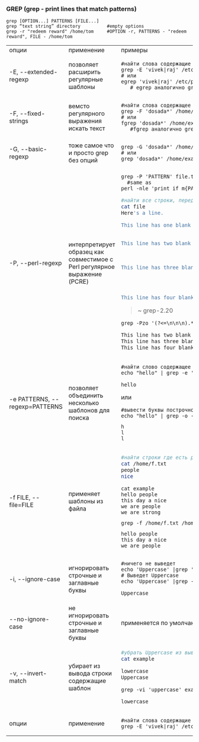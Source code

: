 ### GREP (grep - print lines that match patterns)
```nginx
grep [OPTION...] PATTERNS [FILE...]
grep “text string” directory          #empty options
grep -r "redeem reward" /home/tom     #OPTION -r, PATTERNS - "redeem reward", FILE - /home/tom
```

<table>
<tr>
    <td> опции </td> 
    <td> применение </td> 
    <td> примеры </td> 
</tr>
  
<tr>
 <td> -E, --extended-regexp </td>
 <td> позволяет расширить регулярные шаблоны </td>
 <td> 
   
```nginx
#найти слова содержащие vivek и raj
grep -E 'vivek|raj' /etc/passwd
# или
egrep 'vivek|raj' /etc/passwd 
   # egrep аналогично grep -E   
``` 
  </td>
</tr>
  
<tr>
 <td> -F, --fixed-strings </td>
 <td> вемсто регулярного выражения искать текст </td>
 <td>
  
```nginx
#найти слова содержащее dosada*. а не dosada
grep -F 'dosada*' /home/example
# или
fgrep 'dosada*' /home/example 
   #fgrep аналогично grep -F   
```
  </td>
</tr>
  
<tr>
 <td> -G, --basic-regexp </td>
 <td> тоже самое что и просто grep без опций </td>
 <td>
  
```nginx
grep -G 'dosada*' /home/example
# или
grep 'dosada*' /home/example
``` 
  </td>
</tr>
  
<tr>
 <td> -P, --perl-regexp </td>
 <td> интерпретирует образец как совместимое с Perl регулярное выражение (PCRE) </td>
 <td>
  
```nginx
grep -P 'PATTERN' file.txt
  #same as
perl -nle 'print if m{PATTERN}' file.txt
```
```bash 
#найти все строки, перед которыми две или более пустых строк
cat file
Here's a line.

This line has one blank line above it.


This line has two blank lines above it.



This line has three blank lines above it.




This line has four blank lines above it.
```   
   
> ~  grep-2.20
```nginx   
grep -Pzo '(?<=\n\n\n).*' ~/file 
```
```bash
This line has two blank lines above it.
This line has three blank lines above it.
This line has four blank lines above it.
```
</td>
</tr>

<tr>
    <td> -e PATTERNS, --regexp=PATTERNS </td> 
    <td> позволяет объединить нeсколько шаблонов для поиска </td> 
    <td>
  
```nginx
#найти слово содержащее e и l    
echo "hello" | grep -e 'h' -e 'l'
```
`hello`   
  
или
  
```nginx
#вывести буквы построчно  e и l в слове  
echo "hello" | grep -o -e 'h' -e 'l'
```
```   
h
l
l    
```  
  </td>
</tr>
    
<tr>
    <td> -f FILE, --file=FILE </td> 
    <td> применяет шаблоны из файла </td> 
     <td> 
   
```bash
#найти строки где есть people и nice
cat /home/f.txt
people
nice
```
```
cat example
hello people
this day a nice
we are people
we are strong  
```    
```nginx    
grep -f /home/f.txt /home/example
```
```
hello people
this day a nice
we are people    
``` 
  </td>
</tr>    

    
<tr>
    <td> -i, --ignore-case </td> 
    <td> игнорировать строчные и заглавные буквы </td> 
     <td> 
   
```nginx
#ничего не выведет
echo 'Uppercase' |grep 'uppercase'
# Выведет Uppercase
echo 'Uppercase' |grep -i 'uppercase'
```
`Uppercase`
  </td>
</tr>    
    
 <tr>
    <td> --no-ignore-case </td> 
    <td> не игнорировать строчные и заглавные буквы </td> 
    <td> применяется по умолчанию </td>
</tr>

<tr>
    <td> -v, --invert-match </td> 
    <td> убирает из вывода строки содержащие шаблон </td> 
     <td> 
   
```bash
#убрать Uppercase из вывода
cat example

lowercase
Uppercase
```
```nginx
grep -vi 'uppercase' example
```
`lowercase`
  </td>
</tr>

<tr>
    <td> опции </td> 
    <td> применение </td> 
     <td> 
   
```nginx
#найти слова содержащие vivek и raj
grep -E 'vivek|raj' /etc/passwd
``` 
  </td>
</tr> 
    
</table>
